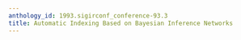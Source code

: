 ```yaml
---
anthology_id: 1993.sigirconf_conference-93.3
title: Automatic Indexing Based on Bayesian Inference Networks
---
```

